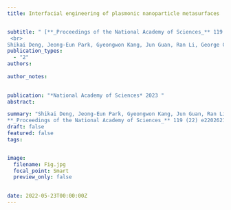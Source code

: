 ```yaml
---
title: Interfacial engineering of plasmonic nanoparticle metasurfaces


subtitle: " [**_Proceedings of the National Academy of Sciences_** 119 (22) e2202621119
 <br> 
Shikai Deng, Jeong-Eun Park, Gyeongwon Kang, Jun Guan, Ran Li, George C Schatz, Teri W Odom* ](https://www.pnas.org/doi/abs/10.1073/pnas.2202621119)"
publication_types:
  - "2"
authors: 
  
author_notes:
  

publication: "*National Academy of Sciences* 2023 "
abstract: 

summary: "Shikai Deng, Jeong-Eun Park, Gyeongwon Kang, Jun Guan, Ran Li, George C Schatz, Teri W Odom*  <br>
**_Proceedings of the National Academy of Sciences_** 119 (22) e2202621119. [[Link]](https://www.pnas.org/doi/abs/10.1073/pnas.2202621119)"
draft: false
featured: false
tags:


image:
  filename: Fig.jpg
  focal_point: Smart
  preview_only: false

 
date: 2022-05-23T00:00:00Z
---
```







